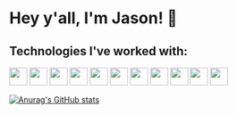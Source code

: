 # Hey y'all, I'm Jason! 🙂

## Technologies I've worked with:

<img height="32" width="32" src="https://cdn.jsdelivr.net/npm/simple-icons@v6/icons/arduino.svg" /> <img height="32" width="32" src="https://cdn.jsdelivr.net/npm/simple-icons@v6/icons/cplusplus.svg" /> <img height="32" width="32" src="https://cdn.jsdelivr.net/npm/simple-icons@v6/icons/java.svg" /> <img height="32" width="32" src="https://cdn.jsdelivr.net/npm/simple-icons@v6/icons/python.svg" /> <img height="32" width="32" src="https://cdn.jsdelivr.net/npm/simple-icons@v6/icons/kotlin.svg" /> <img height="32" width="32" src="https://cdn.jsdelivr.net/npm/simple-icons@v6/icons/javascript.svg" /> <img height="32" width="32" src="https://cdn.jsdelivr.net/npm/simple-icons@v6/icons/visualstudiocode.svg" /> <img height="32" width="32" src="https://cdn.jsdelivr.net/npm/simple-icons@v6/icons/github.svg" /> <img height="32" width="32" src="https://cdn.jsdelivr.net/npm/simple-icons@v6/icons/readthedocs.svg" /> <img height="32" width="32" src="https://cdn.jsdelivr.net/npm/simple-icons@v6/icons/csharp.svg" /> <img height="32" width="32" src="https://cdn.jsdelivr.net/npm/simple-icons@v6/icons/linux.svg" />

[![Anurag's GitHub stats](https://github-readme-stats.vercel.app/api?username=Yessir120&count_private=true&show_icons=true&theme=gotham)](https://github.com/anuraghazra/github-readme-stats)

